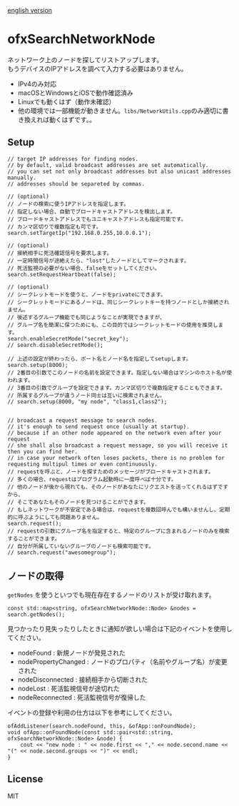 [english version](readme.md)

# ofxSearchNetworkNode

ネットワーク上のノードを探してリストアップします。  
もうデバイスのIPアドレスを調べて入力する必要はありません。

- IPv4のみ対応
- macOSとWindowsとiOSで動作確認済み
- Linuxでも動くはず（動作未確認）
- 他の環境では一部機能が動きません。`libs/NetworkUtils.cpp`のみ適切に書き換えれば動くはずです。。

## Setup
```
// target IP addresses for finding nodes.
// by default, valid broadcast addresses are set automatically.
// you can set not only broadcast addresses but also unicast addresses manually.
// addresses should be separeted by commas.

// (optional)
// ノードの検索に使うIPアドレスを指定します。
// 指定しない場合、自動でブロードキャストアドレスを検出します。
// ブロードキャストアドレスでもユニキャストアドレスも指定可能です。
// カンマ区切りで複数指定も可です。
search.setTargetIp("192.168.0.255,10.0.0.1");

// (optional)
// 接続相手に死活確認信号を要求します。
// 一定時間信号が途絶えたら、"lost"したノードとしてマークされます。
// 死活監視の必要がない場合、falseをセットしてください。
search.setRequestHeartbeat(false);

// (optional)
// シークレットモードを使うと、ノードをprivateにできます。
// シークレットモードにあるノードは、同じシークレットキーを持つノードとしか接続されません。
// 後述するグループ機能でも同じようなことが実現できますが、
// グループ名を簡潔に保つためにも、この目的ではシークレットモードの使用を推奨します。
search.enableSecretMode("secret_key");
// search.disableSecretMode();

// 上述の設定が終わったら、ポート名とノード名を指定してsetupします。
search.setup(8000);
// 2番目の引数でこのノードの名前を設定できます。指定しない場合はマシンのホスト名が使われます。
// 3番目の引数でグループを設定できます。カンマ区切りで複数指定することもできます。
// 所属するグループが違うノード同士は互いに検索されません。
// search.setup(8000, "my node", "class1,class2");


// broadcast a request message to search nodes.
// it's enough to send request once (usually at startup).
// because if an other node appeared on the network even after your request
// she shall also broadcast a request message, so you will receive it then you can find her.
// in case your network often loses packets, there is no problem for requesting multipul times or even continuously.
// requestを呼ぶと、ノードを探すためのメッセージがブロードキャストされます。
// 多くの場合、requestはプログラム起動時に一度呼べば十分です。
// 他のノードが後から現れても、そのノードがあなたにリクエストを送ってくれるはずですから、
// そこであなたもそのノードを見つけることができます。
// もしネットワークが不安定である場合は、requestを複数回呼んでも構いませんし、定期的に呼ぶようにしても問題ありません。
search.request();
// requestの引数にグループ名を指定すると、特定のグループに含まれるノードのみを検索することができます。
// 自分が所属していないグループのノードも検索可能です。
// search.request("awesomegroup");
```

## ノードの取得

`getNodes` を使うといつでも現在存在するノードのリストが受け取れます。
```
const std::map<string, ofxSearchNetworkNode::Node> &nodes = search.getNodes();
```

見つかったり見失ったりしたときに通知が欲しい場合は下記のイベントを使用してください。

- nodeFound : 新規ノードが発見された
- nodePropertyChanged : ノードのプロパティ（名前やグループ名）が変更された
- nodeDisconnected : 接続相手から切断された
- nodeLost : 死活監視信号が途切れた
- nodeReconnected : 死活監視信号が復帰した

イベントの登録や利用の仕方は以下を参考にしてください。

```
ofAddListener(search.nodeFound, this, &ofApp::onFoundNode);
void ofApp::onFoundNode(const std::pair<std::string, ofxSearchNetworkNode::Node> &node) {
	cout << "new node : " << node.first << "," << node.second.name << "(" << node.second.groups << ")" << endl;
}
```

## License
MIT

